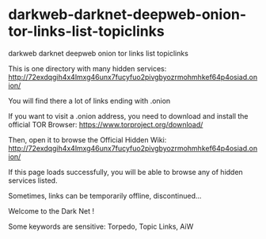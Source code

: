 # darkweb-darknet-deepweb-onion-tor-links-list-topiclinks
darkweb darknet deepweb onion tor links list topiclinks

This is one directory with many hidden services:
http://72exdqgih4x4lmxg46unx7fucyfuo2pivgbyozrmohmhkef64p4osiad.onion/

You will find there a lot of links ending with .onion

If you want to visit a .onion address, you need to download and install the official TOR Browser:
https://www.torproject.org/download/

Then, open it to browse the Official Hidden Wiki:
http://72exdqgih4x4lmxg46unx7fucyfuo2pivgbyozrmohmhkef64p4osiad.onion/


If this page loads successfully, you will be able to browse any of hidden services listed.

Sometimes, links can be temporarily offline, discontinued...

Welcome to the Dark Net !

Some keywords are sensitive: Torpedo, Topic Links, AiW
